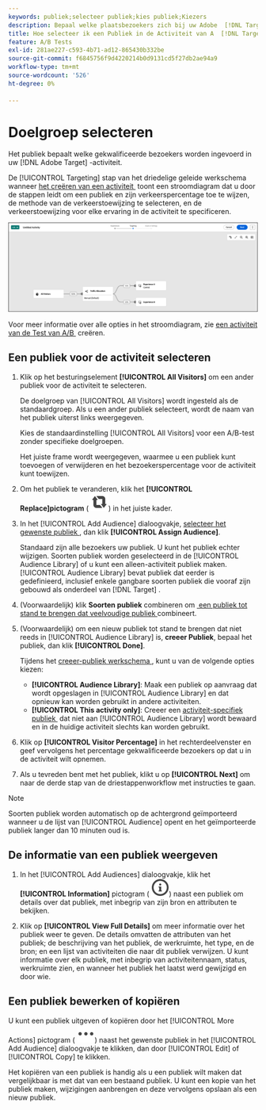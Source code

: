 ```yaml
---
keywords: publiek;selecteer publiek;kies publiek;Kiezers
description: Bepaal welke plaatsbezoekers zich bij uw Adobe  [!DNL Target]  activiteit aansluiten die op publiekscriteria wordt gebaseerd.
title: Hoe selecteer ik een Publiek in de Activiteit van A  [!DNL Target]  A/B?
feature: A/B Tests
exl-id: 281ae227-c593-4b71-ad12-865430b332be
source-git-commit: f6845756f9d4220214b0d9131cd5f27db2ae94a9
workflow-type: tm+mt
source-wordcount: '526'
ht-degree: 0%

---
```


# Doelgroep selecteren

Het publiek bepaalt welke gekwalificeerde bezoekers worden ingevoerd in uw [!DNL Adobe Target] -activiteit.

De [!UICONTROL Targeting] stap van het driedelige geleide werkschema wanneer [&#x200B; het creëren van een activiteit &#x200B;](/help/main/c-activities/t-test-ab/t-test-create-ab/test-create-ab.md) toont een stroomdiagram dat u door de stappen leidt om een publiek en zijn verkeerspercentage toe te wijzen, de methode van de verkeerstoewijzing te selecteren, en de verkeerstoewijzing voor elke ervaring in de activiteit te specificeren.

![&#x200B; A/B de Test richtend stap &#x200B;](/help/main/c-activities/t-test-ab/t-test-create-ab/assets/ab_flow-new-ui.png)

Voor meer informatie over alle opties in het stroomdiagram, zie [&#x200B; een activiteit van de Test van A/B &#x200B;](/help/main/c-activities/t-test-ab/t-test-create-ab/test-create-ab.md) creëren.

## Een publiek voor de activiteit selecteren

1. Klik op het besturingselement **[!UICONTROL All Visitors]** om een ander publiek voor de activiteit te selecteren.

   De doelgroep van [!UICONTROL All Visitors] wordt ingesteld als de standaardgroep. Als u een ander publiek selecteert, wordt de naam van het publiek uiterst links weergegeven.

   Kies de standaardinstelling [!UICONTROL All Visitors] voor een A/B-test zonder specifieke doelgroepen.

   Het juiste frame wordt weergegeven, waarmee u een publiek kunt toevoegen of verwijderen en het bezoekerspercentage voor de activiteit kunt toewijzen.

1. Om het publiek te veranderen, klik het **[!UICONTROL Replace]pictogram** ( ![&#x200B; vervangt pictogram &#x200B;](/help/main/assets/icons/Retweet.svg)) in het juiste kader.

1. In het [!UICONTROL Add Audience] dialoogvakje, [&#x200B; selecteer het gewenste publiek &#x200B;](/help/main/c-activities/t-test-ab/t-test-create-ab/ab-audience.md), dan klik **[!UICONTROL Assign Audience]**.

   Standaard zijn alle bezoekers uw publiek. U kunt het publiek echter wijzigen. Soorten publiek worden geselecteerd in de [!UICONTROL Audience Library] of u kunt een alleen-activiteit publiek maken. [!UICONTROL Audience Library] bevat publiek dat eerder is gedefinieerd, inclusief enkele gangbare soorten publiek die vooraf zijn gebouwd als onderdeel van [!DNL Target] .

1. (Voorwaardelijk) klik **Soorten publiek** combineren om [&#x200B; een publiek tot stand te brengen dat veelvoudige publiek &#x200B;](/help/main/c-target/combining-multiple-audiences.md) combineert.

1. (Voorwaardelijk) om een nieuw publiek tot stand te brengen dat niet reeds in [!UICONTROL Audience Library] is, **creeer Publiek**, bepaal het publiek, dan klik **[!UICONTROL Done]**.

   Tijdens het [&#x200B; creeer-publiek werkschema &#x200B;](/help/main/c-target/c-audiences/audiences.md), kunt u van de volgende opties kiezen:

   * **[!UICONTROL Audience Library]**: Maak een publiek op aanvraag dat wordt opgeslagen in [!UICONTROL Audience Library] en dat opnieuw kan worden gebruikt in andere activiteiten.
   * **[!UICONTROL This activity only]**: Creeer een [&#x200B; activiteit-specifiek publiek &#x200B;](/help/main/c-target/creating-activity-only-audience.md) dat niet aan [!UICONTROL Audience Library] wordt bewaard en in de huidige activiteit slechts kan worden gebruikt.

1. Klik op **[!UICONTROL Visitor Percentage]** in het rechterdeelvenster en geef vervolgens het percentage gekwalificeerde bezoekers op dat u in de activiteit wilt opnemen.

1. Als u tevreden bent met het publiek, klikt u op **[!UICONTROL Next]** om naar de derde stap van de driestappenworkflow met instructies te gaan.

>[!NOTE]
>
>Soorten publiek worden automatisch op de achtergrond geïmporteerd wanneer u de lijst van [!UICONTROL Audience] opent en het geïmporteerde publiek langer dan 10 minuten oud is.

## De informatie van een publiek weergeven

1. In het [!UICONTROL Add Audiences] dialoogvakje, klik het **[!UICONTROL Information]** pictogram ( ![&#x200B; pictogram van Info &#x200B;](/help/main/assets/icons/InfoOutline.svg)) naast een publiek om details over dat publiek, met inbegrip van zijn bron en attributen te bekijken.

1. Klik op **[!UICONTROL View Full Details]** om meer informatie over het publiek weer te geven. De details omvatten de attributen van het publiek; de beschrijving van het publiek, de werkruimte, het type, en de bron; en een lijst van activiteiten die naar dit publiek verwijzen. U kunt informatie over elk publiek, met inbegrip van activiteitennaam, status, werkruimte zien, en wanneer het publiek het laatst werd gewijzigd en door wie.

## Een publiek bewerken of kopiëren

U kunt een publiek uitgeven of kopiëren door het [!UICONTROL More Actions] pictogram ( ![&#x200B; Meer pictogram van Acties &#x200B;](/help/main/assets/icons/More.svg)) naast het gewenste publiek in het [!UICONTROL Add Audience] dialoogvakje te klikken, dan door [!UICONTROL Edit] of [!UICONTROL Copy] te klikken.

Het kopiëren van een publiek is handig als u een publiek wilt maken dat vergelijkbaar is met dat van een bestaand publiek. U kunt een kopie van het publiek maken, wijzigingen aanbrengen en deze vervolgens opslaan als een nieuw publiek.
